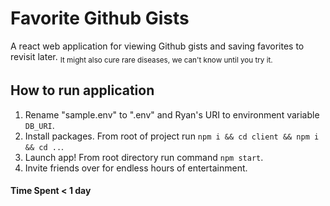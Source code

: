 # Favorite Github Gists

A react web application for viewing Github gists and saving favorites to revisit later. <sub>It might also cure rare diseases, we can't know until you try it.</sub>

## How to run application

1. Rename "sample.env" to ".env" and Ryan's URI to environment variable `DB_URI`.
2. Install packages. From root of project run `npm i && cd client && npm i && cd ..`.
3. Launch app! From root directory run command `npm start`.
4. Invite friends over for endless hours of entertainment.

#### Time Spent < 1 day
